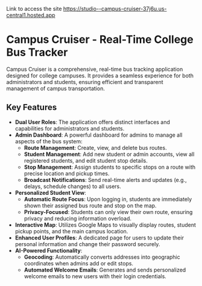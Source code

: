 Link to access the site   https://studio--campus-cruiser-37j6u.us-central1.hosted.app



# Campus Cruiser - Real-Time College Bus Tracker

Campus Cruiser is a comprehensive, real-time bus tracking application designed for college campuses. It provides a seamless experience for both administrators and students, ensuring efficient and transparent management of campus transportation.

## Key Features

- **Dual User Roles**: The application offers distinct interfaces and capabilities for administrators and students.
- **Admin Dashboard**: A powerful dashboard for admins to manage all aspects of the bus system:
  - **Route Management**: Create, view, and delete bus routes.
  - **Student Management**: Add new student or admin accounts, view all registered students, and edit student stop details.
  - **Stop Management**: Assign students to specific stops on a route with precise location and pickup times.
  - **Broadcast Notifications**: Send real-time alerts and updates (e.g., delays, schedule changes) to all users.
- **Personalized Student View**:
  - **Automatic Route Focus**: Upon logging in, students are immediately shown their assigned bus route and stop on the map.
  - **Privacy-Focused**: Students can only view their own route, ensuring privacy and reducing information overload.
- **Interactive Map**: Utilizes Google Maps to visually display routes, student pickup points, and the main campus location.
- **Enhanced User Profiles**: A dedicated page for users to update their personal information and change their password securely.
- **AI-Powered Functionality**:
  - **Geocoding**: Automatically converts addresses into geographic coordinates when admins add or edit stops.
  - **Automated Welcome Emails**: Generates and sends personalized welcome emails to new users with their login credentials.
